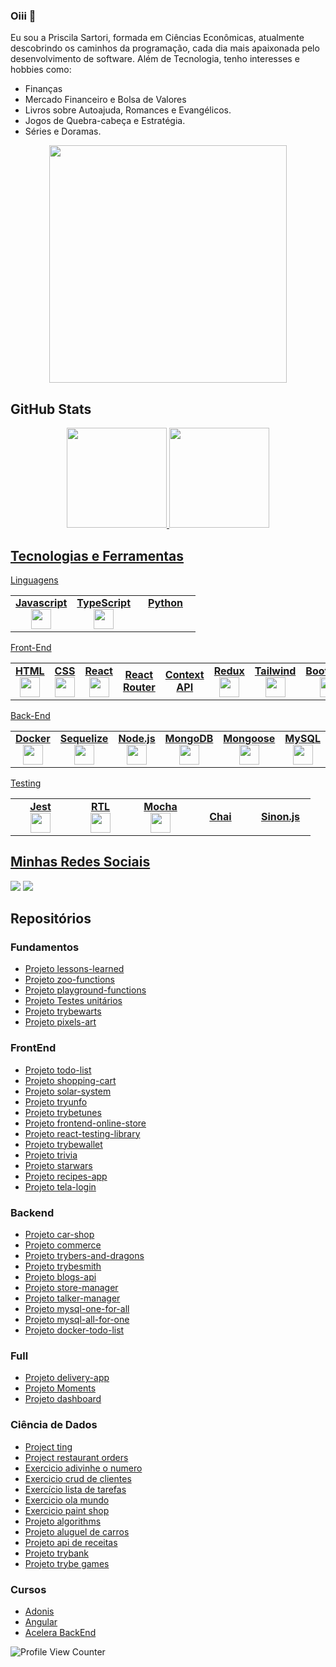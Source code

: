 ### Oiii 👋

Eu sou a Priscila Sartori, formada em Ciências Econômicas, atualmente descobrindo os caminhos da programação, cada dia mais apaixonada pelo desenvolvimento de software.
Além de Tecnologia, tenho interesses e hobbies como:
- Finanças
- Mercado Financeiro e Bolsa de Valores
- Livros sobre Autoajuda, Romances e Evangélicos.
- Jogos de Quebra-cabeça e Estratégia.
- Séries e Doramas.

<div align="center">
   <img height="380em" src="https://tm.ibxk.com.br/2021/03/25/25173347450360.jpg?ims=1120x420"/>
</div>


## GitHub Stats
<div align="center">
  <a href="https://github.com/priscilaSartori">
  <img height="160em" src="https://github-readme-stats-sigma-five.vercel.app/api?username=priscilaSartori&show_icons=true&theme=dracula&include_all_commits=true&count_private=true"/>
  <img height="160em" src="https://github-readme-stats-sigma-five.vercel.app/api/top-langs/?username=priscilaSartori&layout=compact&langs_count=7&theme=dracula"/>
</div>
  

## Tecnologias e Ferramentas

<table width="320px">
  <tbody>
    <tr valign="top">Linguagens</tr>
     <tr valign="top">
      <td width="80px" align="center">
        <span><strong>Javascript</strong></span><br>
        <img height="32px" src="https://upload.vectorlogo.zone/logos/javascript/images/239ec8a4-163e-4792-83b6-3f6d96911757.svg">
      </td>
      <td width="80px" align="center">
        <span><strong>TypeScript</strong></span><br>
        <img height="32px" src="https://user-images.githubusercontent.com/106452876/226727689-f5bf535c-7f9f-4adf-8d61-b701f00775ff.png">
      </td>
      <td width="80px" align="center">
        <span><strong>Python</strong></span><br>
<!--         <img height="32px" src="https://user-images.githubusercontent.com/106452876/226727689-f5bf535c-7f9f-4adf-8d61-b701f00775ff.png"> -->
      </td>
    </tr>
  </tbody>
</table>

<table width="320px">
  <tbody>
    <tr valign="top">
      <tr valign="top">Front-End</tr>
      <td width="80px" align="center">
        <span><strong>HTML</strong></span><br>
        <img height="32" src="https://cdn.jsdelivr.net/gh/devicons/devicon/icons/html5/html5-original.svg">
      </td>
      <td width="80px" align="center">
        <span><strong>CSS</strong></span><br>
        <img height="32px" src="https://cdn.jsdelivr.net/gh/devicons/devicon/icons/css3/css3-original.svg">
      </td>
      <td width="80px" align="center">
        <span><strong>React</strong></span><br>
        <img height="32px" src="https://cdn.jsdelivr.net/gh/devicons/devicon/icons/react/react-original.svg">
      </td>
     <td width="80px" align="center">
        <span><strong>React Router</strong></span><br>
<!--         <img height="32px" src="https://upload.vectorlogo.zone/logos/getbootstrap/images/987f8f6c-263a-47b1-a85d-853cfca215d9.svg"> -->
      </td>
      <td width="80px" align="center">
        <span><strong>Context API</strong></span><br>
<!--         <img height="32px" src="https://upload.vectorlogo.zone/logos/getbootstrap/images/987f8f6c-263a-47b1-a85d-853cfca215d9.svg"> -->
      </td>
      <td width="80px" align="center">
        <span><strong>Redux</strong></span><br>
        <img height="32" src="https://cdn.worldvectorlogo.com/logos/redux.svg">
      </td>
      <td width="80px" align="center">
        <span><strong>Tailwind</strong></span><br>
        <img height="32px" src="https://user-images.githubusercontent.com/106452876/222272710-d163957e-5ec1-4d91-b0b0-501287eb56a4.svg">
      </td>
      <td width="80px" align="center">
        <span><strong>Bootstrap</strong></span><br>
        <img height="32px" src="https://upload.vectorlogo.zone/logos/getbootstrap/images/987f8f6c-263a-47b1-a85d-853cfca215d9.svg">
      </td>
    </tr>
  </tbody>
</table>

<table width="320px">
   <tbody>
      <tr valign="top">
      <tr valign="top">Back-End</tr>
         <td width="80px" align="center">
            <span><strong>Docker</strong></span><br>
            <img height="32px" src="https://user-images.githubusercontent.com/106452876/222271389-74be460b-5aab-45fb-be58-ea17daf1ba6f.svg">
         </td>
         <td width="80px" align="center">
            <span><strong>Sequelize</strong></span><br>
            <img height="32px" src="https://camo.githubusercontent.com/a2ef2bb116ae565bb254cbb11194dae357eb7582a8babeab337bd3932687d63d/68747470733a2f2f63646e2e6a7364656c6976722e6e65742f67682f64657669636f6e732f64657669636f6e2f69636f6e732f73657175656c697a652f73657175656c697a652d6f726967696e616c2e737667">
         </td>
         <td width="80px" align="center">
            <span><strong>Node.js</strong></span><br>
            <img height="32px" src="https://user-images.githubusercontent.com/106452876/222271452-10564e57-06b4-42b8-9d8a-7b71a2a4aef9.svg">
         </td>
         <td width="80px" align="center">
            <span><strong>MongoDB</strong></span><br>
            <img height="32px" src="https://github.com/joanamds/joanamds/assets/106452876/99a8a0f3-61d0-4903-836e-c10fe7522953">
         </td>
         <td width="80px" align="center">
            <span><strong>Mongoose</strong></span><br>
            <img height="32px" src="https://github.com/joanamds/joanamds/assets/106452876/fb984b6c-bbc9-4327-b517-a79566349c2f">
         </td>
         <td width="80px" align="center">
            <span><strong>MySQL</strong></span><br>
            <img height="32px" src="https://user-images.githubusercontent.com/106452876/222271417-3c2f7bd1-df2c-4603-90a2-b88522e74f64.svg">
         </td>
         <td width="80px" align="center">
            <span><strong>JWT</strong></span><br>
            <img height="32px" src="https://user-images.githubusercontent.com/106452876/230504372-baa2f18b-46e1-47d2-9ff7-5fde104da593.png">
         </td>
         <td width="80px" align="center">
            <span><strong>Joi</strong></span><br>
<!--             <img height="32px" src="https://user-images.githubusercontent.com/106452876/230504372-baa2f18b-46e1-47d2-9ff7-5fde104da593.png"> -->
         </td>
         <td width="80px" align="center">
            <span><strong>Express</strong></span><br>
<!--             <img height="32px" src="https://user-images.githubusercontent.com/106452876/222271389-74be460b-5aab-45fb-be58-ea17daf1ba6f.svg"> -->
         </td>
      </tr>
   </tbody>
 </table>
 
<table width="320px">
   <tbody>
      <tr valign="top">
         <tr valign="top">Testing</tr>
         <td width="80px" align="center">
            <span><strong>Jest</strong></span><br>
            <img height="32px" src="https://www.vectorlogo.zone/logos/jestjsio/jestjsio-icon.svg">
         </td>
         <td width="80px" align="center">
            <span><strong>RTL</strong></span><br>
            <img height="32" src="https://testing-library.com/img/octopus-128x128.png">
         </td>
         <td width="80px" align="center">
            <span><strong>Mocha</strong></span><br>
            <img height="32px" src="https://user-images.githubusercontent.com/106452876/230504717-a817b49b-e044-4fa5-905c-d675c808d53e.svg">
         </td>
         <td width="80px" align="center">
            <span><strong>Chai</strong></span><br>
<!--             <img height="32px" src="https://user-images.githubusercontent.com/106452876/230504717-a817b49b-e044-4fa5-905c-d675c808d53e.svg"> -->
         </td>
         <td width="80px" align="center">
            <span><strong>Sinon.js</strong></span><br>
<!--             <img height="32px" src="https://user-images.githubusercontent.com/106452876/230504717-a817b49b-e044-4fa5-905c-d675c808d53e.svg"> -->
         </td>
      </tr>
   </tbody>
 </table>
   
  
## Minhas Redes Sociais
  <div>
  <a href="https://www.linkedin.com/in/priscila-sartori" target="_blank"><img src="https://img.shields.io/badge/-LinkedIn-%230077B5?style=for-the-badge&logo=linkedin&logoColor=white" target="_blank"></a>
  <a href = "mailto:priscilasartori2@gmail.com"><img src="https://img.shields.io/badge/-Gmail-%23333?style=for-the-badge&logo=gmail&logoColor=white" target="_blank"></a>
  
 <!-- ![snake gif](https://github.com/priscilaSartori/priscilaSartori/blob/output/github-contribution-grid-snake.svg)-->
  </div>

## Repositórios

### Fundamentos
<div>
   <ul>
      <li><a href="https://github.com/priscilaSartori/project-lessons-learned">Projeto lessons-learned</a></li>
      <li><a href="https://github.com/priscilaSartori/project-zoo-functions-project">Projeto zoo-functions</a></li>
      <li><a href="https://github.com/priscilaSartori/project-playground-functions">Projeto playground-functions</a></li>
      <li><a href="https://github.com/priscilaSartori/project-js-unit-tests">Projeto Testes unitários</a></li>
      <li><a href="https://github.com/priscilaSartori/project-trybewarts">Projeto trybewarts</a></li>
      <li><a href="https://github.com/priscilaSartori/project-pixels-art">Projeto pixels-art</a></li>
   </ul>
</div>
         
### FrontEnd
<div>
   <ul>
      <li><a href="https://github.com/priscilaSartori/project-todo-list">Projeto todo-list</a></li>
      <li><a href="https://github.com/priscilaSartori/project-shopping-cart">Projeto shopping-cart</a></li>
      <li><a href="https://github.com/priscilaSartori/project-solar-system">Projeto solar-system</a></li>
      <li><a href="https://github.com/priscilaSartori/project-tryunfo">Projeto tryunfo</a></li>
      <li><a href="https://github.com/priscilaSartori/project-trybetunes">Projeto trybetunes</a></li>
      <li><a href="https://github.com/priscilaSartori/project-frontend-online-store">Projeto frontend-online-store</a></li>
      <li><a href="https://github.com/priscilaSartori/project-react-testing-library">Projeto react-testing-library</a></li>
      <li><a href="https://github.com/priscilaSartori/project-trybewallet">Projeto trybewallet</a></li>
      <li><a href="https://github.com/priscilaSartori/project-trivia">Projeto trivia</a></li>
      <li><a href="https://github.com/priscilaSartori/project-starwars">Projeto starwars</a></li>
      <li><a href="https://github.com/priscilaSartori/project-recipes-app">Projeto recipes-app</a></li>
      <li><a href="https://github.com/priscilaSartori/project-codante-tela-login-tailwind">Projeto tela-login</a></li>     
   </ul>
</div> 

### Backend
<div>
   <ul>
      <li><a href="https://github.com/priscilaSartori/project-car-shop">Projeto car-shop</a></li>
      <li><a href="https://github.com/priscilaSartori/project-mongodb-commerce">Projeto commerce</a></li>
      <li><a href="https://github.com/priscilaSartori/project-trybers-and-dragons">Projeto trybers-and-dragons</a></li>
      <li><a href="https://github.com/priscilaSartori/project-trybesmith">Projeto trybesmith</a></li>
      <li><a href="https://github.com/priscilaSartori/project-blogs-api">Projeto blogs-api</a></li>
      <li><a href="https://github.com/priscilaSartori/project-store-manager">Projeto store-manager</a></li>
      <li><a href="https://github.com/priscilaSartori/project-talker-manager">Projeto talker-manager</a></li>
      <li><a href="https://github.com/priscilaSartori/project-mysql-one-for-all">Projeto mysql-one-for-all</a></li>
      <li><a href="https://github.com/priscilaSartori/project-mysql-all-for-one">Projeto mysql-all-for-one</a></li>
      <li><a href="https://github.com/priscilaSartori/project-docker-todo-list">Projeto docker-todo-list</a></li>
   </ul>
</div>

### Full
<div>
   <ul>
      <li><a href="https://github.com/priscilaSartori/project-delivery-app">Projeto delivery-app</a></li>
      <li><a href="https://github.com/priscilaSartori/project-moments">Projeto Moments</a></li>
      <li><a href="https://github.com/priscilaSartori/dashboard-fullstack-angular-express">Projeto dashboard</a></li>     
   </ul>
</div>

### Ciência de Dados
<div>
   <ul>
      <li><a href="https://github.com/priscilaSartori/project-ting">Project ting</a></li>
      <li><a href="https://github.com/priscilaSartori/project-restaurant-orders">Project restaurant orders</a></li>
      <li><a href="https://github.com/priscilaSartori/exercicio-adivinhe-o-numero">Exercicio adivinhe o numero</a></li>
      <li><a href="https://github.com/priscilaSartori/exercicio-crud-de-clientes">Exercicio crud de clientes</a></li>
      <li><a href="https://github.com/priscilaSartori/exercicio-lista-de-tarefas">Exercício lista de tarefas</a></li>
      <li><a href="https://github.com/priscilaSartori/exercicio-ola-mundo">Exercicio ola mundo</a></li>
      <li><a href="https://github.com/priscilaSartori/exercicio-paint-shop">Exercicio paint shop</a></li>
      <li><a href="https://github.com/priscilaSartori/project-algorithms">Projeto algorithms</a></li>
      <li><a href="https://github.com/priscilaSartori/project-aluguel-de-carros">Projeto aluguel de carros</a></li>
      <li><a href="https://github.com/priscilaSartori/project-api-de-receitas">Projeto api de receitas</a></li>
      <li><a href="https://github.com/priscilaSartori/project-trybank">Projeto trybank</a></li>
      <li><a href="https://github.com/priscilaSartori/project-trybe-games">Projeto trybe games</a></li>
   </ul>
</div>

### Cursos
<div>
   <ul>
      <li><a href="https://github.com/priscilaSartori/curso-adonis-api">Adonis</a></li>
      <li><a href="https://github.com/priscilaSartori/curso-angular">Angular</a></li>
      <li><a href="https://github.com/priscilaSartori/acelera-tryber-back">Acelera BackEnd</a></li>
   </ul>
</div>

![Profile View Counter](https://komarev.com/ghpvc/?username=priscilaSartori)
